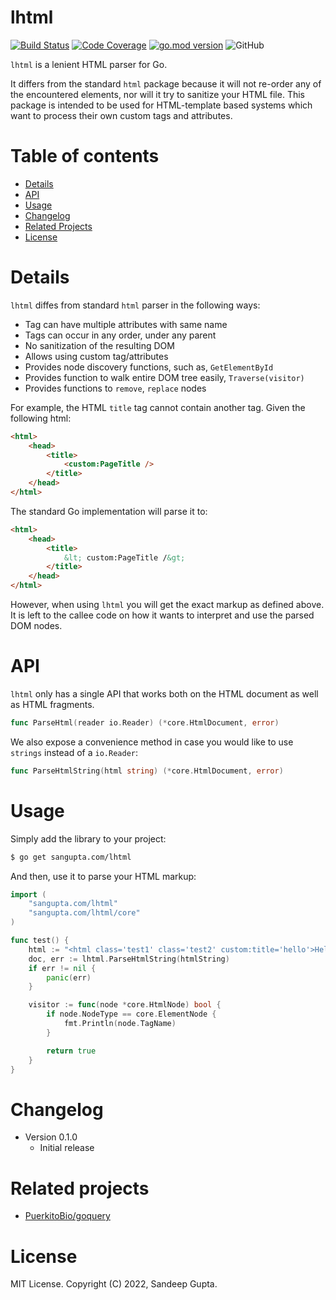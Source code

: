 # lhtml

[![Build Status](https://github.com/sangupta/lhtml/actions/workflows/unittest.yml/badge.svg?branch=main)](https://github.com/sangupta/lhtml/actions)
[![Code Coverage](https://codecov.io/gh/sangupta/lhtml/branch/main/graphs/badge.svg?branch=main)](https://codecov.io/gh/sangupta/lhtml)
[![go.mod version](https://img.shields.io/github/go-mod/go-version/sangupta/lhtml.svg)](https://github.com/sangupta/lhtml)
![GitHub](https://img.shields.io/github/license/sangupta/lhtml)

`lhtml` is a lenient HTML parser for Go. 

It differs from the standard `html` package because it will not re-order 
any of the encountered elements, nor will it try to sanitize your HTML 
file. This package is intended to be used for HTML-template based systems 
which want to process their own custom tags and attributes.

# Table of contents

* [Details](#details)
* [API](#api)
* [Usage](#usage)
* [Changelog](#changelog)
* [Related Projects](#related-projects)
* [License](#license)

# Details

`lhtml` diffes from standard `html` parser in the following ways:

* Tag can have multiple attributes with same name
* Tags can occur in any order, under any parent
* No sanitization of the resulting DOM
* Allows using custom tag/attributes
* Provides node discovery functions, such as, `GetElementById`
* Provides function to walk entire DOM tree easily, `Traverse(visitor)`
* Provides functions to `remove`, `replace` nodes

For example, the HTML `title` tag cannot contain another tag. Given the
following html:

```html
<html>
    <head>
        <title>
            <custom:PageTitle />
        </title>
    </head>
</html>
```

The standard Go implementation will parse it to:

```html
<html>
    <head>
        <title>
            &lt; custom:PageTitle /&gt;
        </title>
    </head>
</html>
```

However, when using `lhtml` you will get the exact markup as defined
above. It is left to the callee code on how it wants to interpret and
use the parsed DOM nodes.

# API

`lhtml` only has a single API that works both on the HTML document as
well as HTML fragments. 

```go
func ParseHtml(reader io.Reader) (*core.HtmlDocument, error)
```

We also expose a convenience method in case you would like to use `strings`
instead of a `io.Reader`:

```go
func ParseHtmlString(html string) (*core.HtmlDocument, error)
```

# Usage

Simply add the library to your project:

```sh
$ go get sangupta.com/lhtml
```

And then, use it to parse your HTML markup:

```go
import (
    "sangupta.com/lhtml"
    "sangupta.com/lhtml/core"
)

func test() {
    html := "<html class='test1' class='test2' custom:title='hello'>Hello World <custom:PageBody /></html>"
    doc, err := lhtml.ParseHtmlString(htmlString)
    if err != nil {
        panic(err)
    }

    visitor := func(node *core.HtmlNode) bool {
        if node.NodeType == core.ElementNode {
            fmt.Println(node.TagName)
        }

        return true
    }
}
```

# Changelog

* Version 0.1.0
  - Initial release

# Related projects

* [PuerkitoBio/goquery](https://github.com/PuerkitoBio/goquery)

# License

MIT License. Copyright (C) 2022, Sandeep Gupta.
